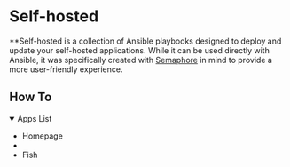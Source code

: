 # Self-hosted

**Self-hosted is a collection of Ansible playbooks designed to deploy and update your self-hosted applications. While it can be used directly with Ansible, it was specifically created with [Semaphore](https://semaphoreui.com/) in mind to provide a more user-friendly experience.

## How To

<details open>
<summary>Apps List</summary>

* Homepage
* 
* Fish

</details>